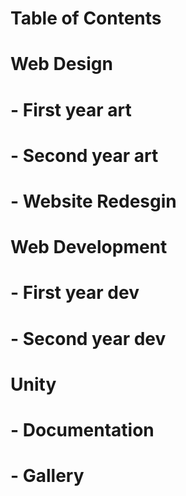 # Table of Contents

# Web Design
# - First year art
# - Second year art
# - Website Redesgin

# Web Development
# - First year dev
# - Second year dev

# Unity
# - Documentation
# - Gallery
